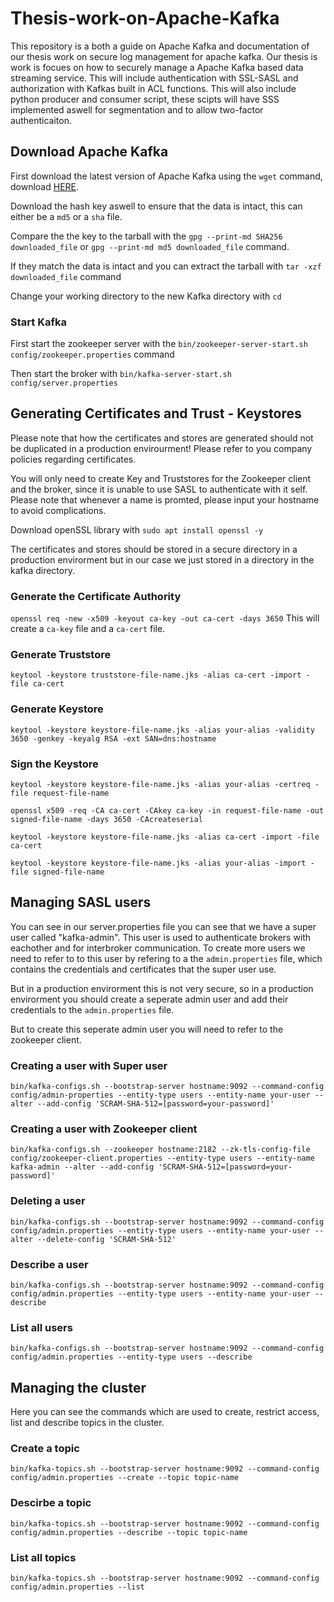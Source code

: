 # Thesis-work-on-Apache-Kafka
This repository is a both a guide on Apache Kafka and documentation of our thesis work on secure log management for apache kafka.
Our thesis is work is focues on how to securely manage a Apache Kafka based data streaming service.
This will include authentication with SSL-SASL and authorization with Kafkas built in ACL functions.
This will also include python producer and consumer script, these scipts will have SSS implemented aswell for segmentation and to allow two-factor authenticaiton.

## Download Apache Kafka

First download the latest version of Apache Kafka using the `wget` command, download [HERE](https://dlcdn.apache.org/kafka/).

Download the hash key aswell to ensure that the data is intact, this can either be a `md5` or a `sha` file.

Compare the the key to the tarball with the `gpg --print-md SHA256 downloaded_file` or `gpg --print-md md5 downloaded_file` command.

If they match the data is intact and you can extract the tarball with `tar -xzf downloaded_file` command

Change your working directory to the new Kafka directory with `cd`

### Start Kafka

First start the zookeeper server with the `bin/zookeeper-server-start.sh config/zookeeper.properties` command

Then start the broker with `bin/kafka-server-start.sh config/server.properties`

## Generating Certificates and Trust - Keystores

Please note that how the certificates and stores are generated should not be duplicated in a production envirourment!
Please refer to you company policies regarding certificates.

You will only need to create Key and Truststores for the Zookeeper client and the broker, since it is unable to use SASL to authenticate with it self.
Please note that whenever a name is promted, please input your hostname to avoid complications.

Download openSSL library with `sudo apt install openssl -y`

The certificates and stores should be stored in a secure directory in a production envirorment but in our case we just stored in a directory in the kafka directory.

### Generate the Certificate Authority
`openssl req -new -x509 -keyout ca-key -out ca-cert -days 3650`
This will create a `ca-key` file and a `ca-cert` file.

### Generate Truststore
`keytool -keystore truststore-file-name.jks -alias ca-cert -import -file ca-cert`

### Generate Keystore
`keytool -keystore keystore-file-name.jks -alias your-alias -validity 3650 -genkey -keyalg RSA -ext SAN=dns:hostname`

### Sign the Keystore
`keytool -keystore keystore-file-name.jks -alias your-alias -certreq -file request-file-name`

`openssl x509 -req -CA ca-cert -CAkey ca-key -in request-file-name -out signed-file-name -days 3650 -CAcreateserial`

`keytool -keystore keystore-file-name.jks -alias ca-cert -import -file ca-cert`

`keytool -keystore keystore-file-name.jks -alias your-alias -import -file signed-file-name`



## Managing SASL users

You can see in our server.properties file you can see that we have a super user called "kafka-admin".
This user is used to authenticate brokers with eachother and for interbroker communication.
To create more users we need to refer to to this user by refering to a the `admin.properties` file, which contains the credentials and certificates that the super user use.

But in a production envirorment this is not very secure, so in a production envirorment you should create a seperate admin user and add their credentials to the `admin.properties` file.

But to create this seperate admin user you will need to refer to the zookeeper client.

### Creating a user with Super user

`bin/kafka-configs.sh --bootstrap-server hostname:9092 --command-config config/admin-properties --entity-type users --entity-name your-user --alter --add-config 'SCRAM-SHA-512=[password=your-password]'`

### Creating a user with Zookeeper client

`bin/kafka-configs.sh --zookeeper hostname:2182 --zk-tls-config-file config/zookeeper-client.properties --entity-type users --entity-name kafka-admin --alter --add-config 'SCRAM-SHA-512=[password=your-password]'`

### Deleting a user

`bin/kafka-configs.sh --bootstrap-server hostname:9092 --command-config config/admin.properties --entity-type users --entity-name your-user --alter --delete-config 'SCRAM-SHA-512'`

### Describe a user

`bin/kafka-configs.sh --bootstrap-server hostname:9092 --command-config config/admin.properties --entity-type users --entity-name your-user --describe`

### List all users

`bin/kafka-configs.sh --bootstrap-server hostname:9092 --command-config config/admin.properties --entity-type users --describe`


## Managing the cluster

Here you can see the commands which are used to create, restrict access, list and describe topics in the cluster.

### Create a topic

`bin/kafka-topics.sh --bootstrap-server hostname:9092 --command-config config/admin.properties --create --topic topic-name`

### Descirbe a topic

`bin/kafka-topics.sh --bootstrap-server hostname:9092 --command-config config/admin.properties --describe --topic topic-name`

### List all topics

`bin/kafka-topics.sh --bootstrap-server hostname:9092 --command-config config/admin.properties --list`





